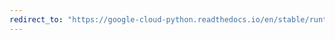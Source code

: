 ```yaml
---
redirect_to: "https://google-cloud-python.readthedocs.io/en/stable/runtimeconfig/usage.html"
---
```

